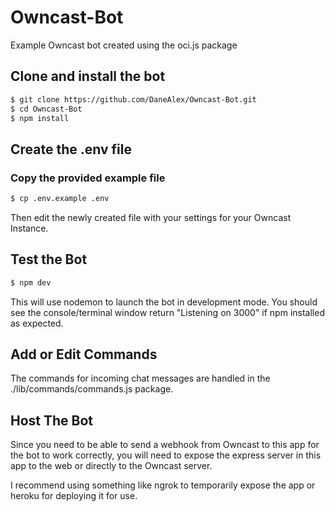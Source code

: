 # Owncast-Bot
 Example Owncast bot created using the oci.js package

## Clone and install the bot
```bash
$ git clone https://github.com/DaneAlex/Owncast-Bot.git
$ cd Owncast-Bot
$ npm install
```

## Create the .env file

### Copy the provided example file
```bash
$ cp .env.example .env
```

Then edit the newly created file with your settings for your Owncast Instance.

## Test the Bot
```bash 
$ npm dev
```

This will use nodemon to launch the bot in development mode. You should see the console/terminal window return "Listening on 3000" if npm installed as expected. 

## Add or Edit Commands

The commands for incoming chat messages are handled in the ./lib/commands/commands.js package. 

## Host The Bot

Since you need to be able to send a webhook from Owncast to this app for the bot to work correctly, you will need to expose the express server in this app to the web or directly to the Owncast server.

I recommend using something like ngrok to temporarily expose the app or heroku for deploying it for use. 